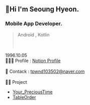 ##  🤗Hi I'm Seoung Hyeon.


### Mobile App Developer. 
> Android , Kotlin <br><br><br>

1996.10.05<br>
🙋🏻‍♂️ Profile : [Notion Profile](https://melon-snake-63f.notion.site/Legend-ff23a9b65f6743dc8aef70e8cb852d2d) <br><br>
🌊 Contack : tpwnd103502@naver.com <br><br>
🧑‍💻 Project 
* [Your_PreciousTime](https://melon-snake-63f.notion.site/Legend-ff23a9b65f6743dc8aef70e8cb852d2d)
* [TableOrder](https://melon-snake-63f.notion.site/Legend-ff23a9b65f6743dc8aef70e8cb852d2d)






<!---
kimq1005/kimq1005 is a ✨ special ✨ repository because its `README.md` (this file) appears on your GitHub profile.
You can click the Preview link to take a look at your changes.
--->
